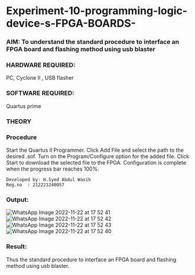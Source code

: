 # Experiment-10-programming-logic-device-s-FPGA-BOARDS-
### AIM: To understand the standard procedure to interface an FPGA board and flashing method using usb blaster 
### HARDWARE REQUIRED: 
PC, Cyclone II , USB flasher
### SOFTWARE REQUIRED:
Quartus prime
### THEORY 
### Procedure 
Start the Quartus II Programmer.
Click Add File and select the path to the desired .sof.
Turn on the Program/Configure option for the added file.
Click Start to download the selected file to the FPGA. Configuration is complete when the progress bar reaches 100%.
```
Developed by: H.Syed Abdul Wasih
Reg.no  : 212221240057
```
### Output:
![WhatsApp Image 2022-11-22 at 17 52 41](https://user-images.githubusercontent.com/94269989/203319676-fa423ca8-eaf4-458d-ac7a-22936f1bdf42.jpg)
![WhatsApp Image 2022-11-22 at 17 52 42](https://user-images.githubusercontent.com/94269989/203319654-3275a680-8305-4338-b4ae-2e00d1fcb629.jpg)
![WhatsApp Image 2022-11-22 at 17 52 43](https://user-images.githubusercontent.com/94269989/203319628-19cc9115-aaec-40a1-9a63-d2a22a241c81.jpg)
![WhatsApp Image 2022-11-22 at 17 52 40](https://user-images.githubusercontent.com/94269989/203319606-98d0d478-d042-4352-aecf-345da6d22616.jpg)
### Result: 
Thus the standard procedure to interface an FPGA board and flashing method using usb blaster.
